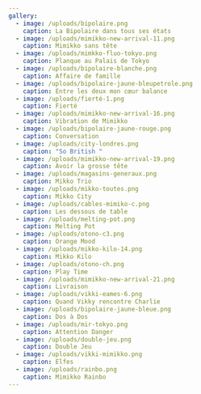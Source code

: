 ```yaml
---
gallery:
  - image: /uploads/bipolaire.png
    caption: La Bipolaire dans tous ses états
  - image: /uploads/mimikko-new-arrival-11.png
    caption: Mimikko sans tête
  - image: /uploads/mimkko-fluo-tokyo.png
    caption: Planque au Palais de Tokyo
  - image: /uploads/bipolaire-blanche.png
    caption: Affaire de famille
  - image: /uploads/bipolaire-jaune-bleupetrole.png
    caption: Entre les deux mon cœur balance
  - image: /uploads/fierté-1.png
    caption: Fierté
  - image: /uploads/mimikko-new-arrival-16.png
    caption: Vibration de Mimikko
  - image: /uploads/bipolaire-jaune-rouge.png
    caption: Conversation
  - image: /uploads/city-londres.png
    caption: "So British "
  - image: /uploads/mimikko-new-arrival-19.png
    caption: Avoir la grosse tête
  - image: /uploads/magasins-generaux.png
    caption: Mikko Trio
  - image: /uploads/mikko-toutes.png
    caption: Mikko City
  - image: /uploads/cables-mimiko-c.png
    caption: Les dessous de table
  - image: /uploads/melting-pot.png
    caption: Melting Pot
  - image: /uploads/otono-c3.png
    caption: Orange Mood
  - image: /uploads/mikko-kilo-14.png
    caption: Mikko Kilo
  - image: /uploads/otono-ch.png
    caption: Play Time
  - image: /uploads/mimikko-new-arrival-21.png
    caption: Livraison
  - image: /uploads/vikki-eames-6.png
    caption: Quand Vikky rencontre Charlie
  - image: /uploads/bipolaire-jaune-bleue.png
    caption: Dos à Dos
  - image: /uploads/mir-tokyo.png
    caption: Attention Danger
  - image: /uploads/double-jeu.png
    caption: Double Jeu
  - image: /uploads/vikki-mimikko.png
    caption: Elfes
  - image: /uploads/rainbo.png
    caption: Mimikko Rainbo
---
```

